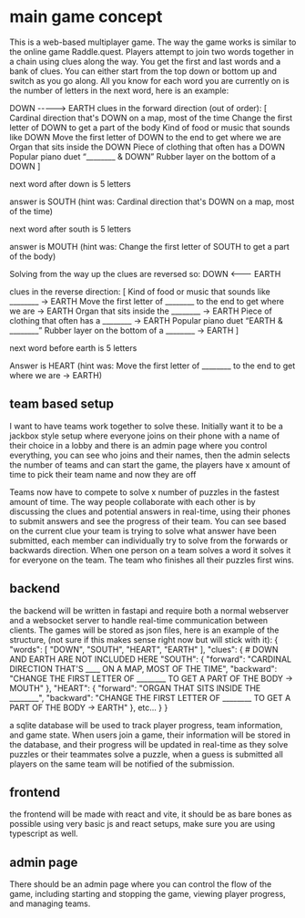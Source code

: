 # main game concept

This is a web-based multiplayer game. The way the game works is similar to the online game Raddle.quest. Players attempt to join two words together in a chain using clues along the way. You get the first and last words and a bank of clues. You can either start from the top down or bottom up and switch as you go along. All you know for each word you are currently on is the number of letters in the next word, here is an example:

DOWN -----> EARTH
clues in the forward direction (out of order): [
    Cardinal direction that's DOWN on a map, most of the time
    Change the first letter of DOWN to get a part of the body
    Kind of food or music that sounds like DOWN
    Move the first letter of DOWN to the end to get where we are
    Organ that sits inside the DOWN
    Piece of clothing that often has a DOWN
    Popular piano duet “________ & DOWN”
    Rubber layer on the bottom of a DOWN
]

next word after down is 5 letters

answer is SOUTH (hint was: Cardinal direction that's DOWN on a map, most of the time)

next word after south is 5 letters

answer is MOUTH (hint was: Change the first letter of SOUTH to get a part of the body)

Solving from the way up the clues are reversed so:
DOWN <--- EARTH

clues in the reverse direction: [
    Kind of food or music that sounds like ________ → EARTH
    Move the first letter of ________ to the end to get where we are → EARTH
    Organ that sits inside the ________ → EARTH
    Piece of clothing that often has a ________ → EARTH
    Popular piano duet “EARTH & ________”
    Rubber layer on the bottom of a ________ → EARTH
]

next word before earth is 5 letters

Answer is HEART (hint was: Move the first letter of ________ to the end to get where we are → EARTH)

## team based setup

I want to have teams work together to solve these. Initially want it to be a jackbox style setup where everyone joins on their phone with a name of their choice in a lobby and there is an admin page where you control everything, you can see who joins and their names, then the admin selects the number of teams and can start the game, the players have x amount of time to pick their team name and now they are off

Teams now have to compete to solve x number of puzzles in the fastest amount of time. The way people collaborate with each other is by discussing the clues and potential answers in real-time, using their phones to submit answers and see the progress of their team. You can see based on the current clue your team is trying to solve what answer have been submitted, each member can individually try to solve from the forwards or backwards direction. When one person on a team solves a word it solves it for everyone on the team. The team who finishes all their puzzles first wins.

## backend

the backend will be written in fastapi and require both a normal webserver and a websocket server to handle real-time communication between clients. The games will be stored as json files, here is an example of the structure, (not sure if this makes sense right now but will stick with it):
{
    "words": [
        "DOWN",
        "SOUTH",
        "HEART",
        "EARTH"
    ],
    "clues": {
        # DOWN AND EARTH ARE NOT INCLUDED HERE
        "SOUTH": {
            "forward": "CARDINAL DIRECTION THAT'S ____ ON A MAP, MOST OF THE TIME",
            "backward": "CHANGE THE FIRST LETTER OF ________ TO GET A PART OF THE BODY -> MOUTH"
        },
        "HEART": {
            "forward": "ORGAN THAT SITS INSIDE THE ________",
            "backward": "CHANGE THE FIRST LETTER OF ________ TO GET A PART OF THE BODY -> EARTH"
        },
        etc...
    }
}

a sqlite database will be used to track player progress, team information, and game state.
When users join a game, their information will be stored in the database, and their progress will be updated in real-time as they solve puzzles or their teammates solve a puzzle, when a guess is submitted all players on the same team will be notified of the submission.

## frontend

the frontend will be made with react and vite, it should be as bare bones as possible using very basic js and react setups, make sure you are using typescript as well.

## admin page

There should be an admin page where you can control the flow of the game, including starting and stopping the game, viewing player progress, and managing teams.
